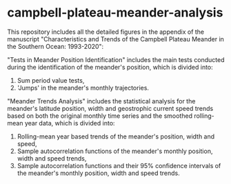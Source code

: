 # campbell-plateau-meander-analysis

This repository includes all the detailed figures in the appendix of the manuscript "Characteristics and Trends of the Campbell Plateau Meander in the Southern Ocean: 1993-2020":

"Tests in Meander Position Identification" includes the main tests conducted during the identification of the meander's position, which is divided into:
1. Sum period value tests,
2. 'Jumps' in the meander's monthly trajectories.

"Meander Trends Analysis" includes the statistical analysis for the meander's latitude position, width and geostrophic current speed trends based on both the original monthly time series and the smoothed rolling-mean year data, which is divided into:
1. Rolling-mean year based trends of the meander's position, width and speed,
2. Sample autocorrelation functions of the meander's monthly position, width and speed trends,
3. Sample autocorrelation functions and their 95% confidence intervals of the meander's monthly position, width and speed trends.
